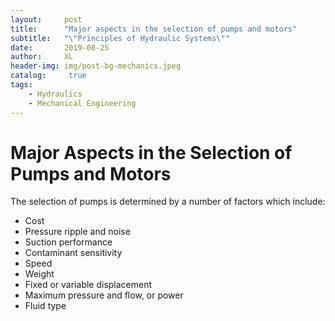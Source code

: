 ```yaml
---
layout:     post
title:      "Major aspects in the selection of pumps and motors"
subtitle:   "\"Principles of Hydraulic Systems\""
date:       2019-08-25
author:     XL
header-img: img/post-bg-mechanics.jpeg
catalog: 	 true
tags:
    - Hydraulics
    - Mechanical Engineering
---
```

# Major Aspects in the Selection of Pumps and Motors

The selection of pumps is determined by a number of factors which include:

- Cost
- Pressure ripple and noise
- Suction performance
- Contaminant sensitivity
- Speed
- Weight
- Fixed or variable displacement
- Maximum pressure and flow, or power
- Fluid type